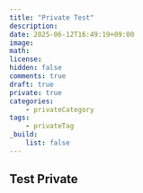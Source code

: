 ```yaml
---
title: "Private Test"
description: 
date: 2025-06-12T16:49:19+09:00
image: 
math: 
license: 
hidden: false
comments: true
draft: true
private: true
categories:
    - privateCategory
tags:
    - privateTag
_build:
    list: false
---
```


## Test Private 
